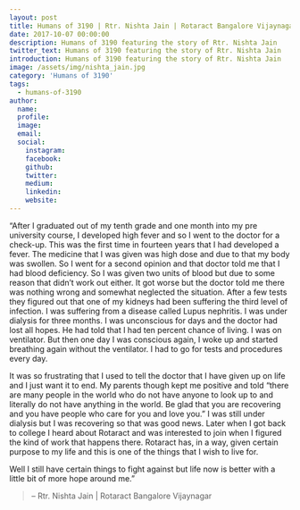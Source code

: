 ```yaml
---
layout: post
title: Humans of 3190 | Rtr. Nishta Jain | Rotaract Bangalore Vijaynagar
date: 2017-10-07 00:00:00
description: Humans of 3190 featuring the story of Rtr. Nishta Jain
twitter_text: Humans of 3190 featuring the story of Rtr. Nishta Jain
introduction: Humans of 3190 featuring the story of Rtr. Nishta Jain
image: /assets/img/nishta_jain.jpg
category: 'Humans of 3190'
tags:
  - humans-of-3190
author:
  name: 
  profile: 
  image: 
  email: 
  social:
    instagram:
    facebook: 
    github: 
    twitter: 
    medium: 
    linkedin: 
    website:
---
```

“After I graduated out of my tenth grade and one month into my pre university course, I developed high fever and so I went to the doctor for a check-up. This was the first time in fourteen years that I had developed a fever. The medicine that I was given was high dose and due to that my body was swollen. So I went for a second opinion and that doctor told me that I had blood deficiency. So I was given two units of blood but due to some reason that didn’t work out either. It got worse but the doctor told me there was nothing wrong and somewhat neglected the situation. After a few tests they figured out that one of my kidneys had been suffering the third level of infection. I was suffering from a disease called Lupus nephritis. I was under dialysis for three months. I was unconscious for days and the doctor had lost all hopes. He had told that I had ten percent chance of living. I was on ventilator. But then one day I was conscious again, I woke up and started breathing again without the ventilator. I had to go for tests and procedures every day.

It was so frustrating that I used to tell the doctor that I have given up on life and I just want it to end. My parents though kept me positive and told “there are many people in the world who do not have anyone to look up to and literally do not have anything in the world. Be glad that you are recovering and you have people who care for you and love you.” I was still under dialysis but I was recovering so that was good news. Later when I got back to college I heard about Rotaract and was interested to join when I figured the kind of work that happens there. Rotaract has, in a way, given certain purpose to my life and this is one of the things that I wish to live for.

Well I still have certain things to fight against but life now is better with a little bit of more hope around me.”

> – Rtr. Nishta Jain \| Rotaract Bangalore Vijaynagar